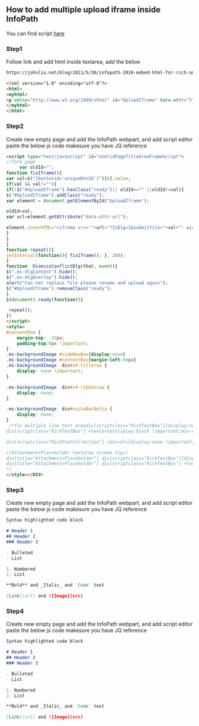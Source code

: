 ## How to add multiple upload iframe inside InfoPath
You can find script [here](https://github.com/mohamadhijazi/InfoPath/)
### Step1

Follow link and add html inside textarea, add the below

```markdown
https://johnliu.net/blog/2011/5/30/infopath-2010-embed-html-for-rich-and-web-forms.html

<?xml version="1.0" encoding="utf-8"?>
<html>
<myhtml>
<p xmlns="http://www.w3.org/1999/xhtml" id="UploadIframe" data-attr="5" data-attr-url="uploadpageUrl"></p>
</myhtml>
</html>
```

### Step2

Create new empty page and add the InfoPath webpart, and add script editor paste the below js code makesure you have JQ reference

```markdown
<script type="text/javascript" id="onetidPageTitleAreaFrameScript">
//form page
	 var oldId="";
function fixIframe(){
var val=$("[buttonid='uniqueBtnID']")[0].value;
if(val && val!=""){
if(!$("#UploadIframe").hasClass("ready")|| oldId=="" ||oldId!=val){
$("#UploadIframe").addClass("ready");
var element = document.getElementById("UploadIframe");

oldId=val;
var url=element.getAttribute("data-attr-url");

element.innerHTML="<iframe src='"+url+"?IsDlg=1&submittile="+val+"' width='100%' height='400px'></iframe>"
}
}
}
function repeat(){
setInterval(function(){ fixIframe(); }, 200);
}
function  DismissConflictDlg(that, event){
$(".ms-dlgContent").hide();
$(".ms-dlgOverlay").hide();
alert("Can not replace file please rename and upload again");
$("#UploadIframe").removeClass("ready");
}
$(document).ready(function(){

 repeat();
})
</script>
<style>
#contentRow {
    margin-top: -32px;
	padding-top:0px !important;
}
.ms-backgroundImage #sideNavBox{display:none}
.ms-backgroundImage #contentBox{margin-left:50px}
.ms-backgroundImage  div#s4-titlerow {
    display: none !important;
}

.ms-backgroundImage  div#s4-ribbonrow {
    display: none;
}

.ms-backgroundImage  div#suiteBarDelta {
    display: none;
}
 /*fix multiple line text areadiv[scriptclass="RichTextBox"]{display:none !important;}
div[scriptclass="RichTextBox"] +textarea{display:block !important;min-width: 400px;}

div[scriptclass="RichTextCollection"] >div>div{display:none !important;}

//AttachmentsPlaceholder textarea screen tip//
div[title="AttachmentsPlaceholder"] div[scriptclass="RichTextBox"]{display:block !important;}
div[title="AttachmentsPlaceholder"] div[scriptclass="RichTextBox"] +textarea{display:none !important;}
*/
</style></DIV>
```

### Step3

Create new empty page and add the InfoPath webpart, and add script editor paste the below js code makesure you have JQ reference

```markdown
Syntax highlighted code block

# Header 1
## Header 2
### Header 3

- Bulleted
- List

1. Numbered
2. List

**Bold** and _Italic_ and `Code` text

[Link](url) and ![Image](src)
```

### Step4

Create new empty page and add the InfoPath webpart, and add script editor paste the below js code makesure you have JQ reference

```markdown
Syntax highlighted code block

# Header 1
## Header 2
### Header 3

- Bulleted
- List

1. Numbered
2. List

**Bold** and _Italic_ and `Code` text

[Link](url) and ![Image](src)
```
